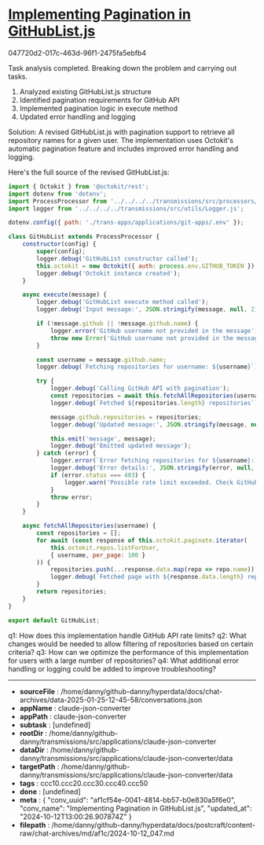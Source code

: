 # [Implementing Pagination in GitHubList.js](https://claude.ai/chat/af1cf54e-0041-4814-bb57-b0e830a5f6e0)

047720d2-017c-463d-96f1-2475fa5ebfb4

 Task analysis completed. Breaking down the problem and carrying out tasks.

1. Analyzed existing GitHubList.js structure
2. Identified pagination requirements for GitHub API
3. Implemented pagination logic in execute method
4. Updated error handling and logging

Solution: A revised GitHubList.js with pagination support to retrieve all repository names for a given user. The implementation uses Octokit's automatic pagination feature and includes improved error handling and logging.

Here's the full source of the revised GitHubList.js:

```javascript
import { Octokit } from '@octokit/rest';
import dotenv from 'dotenv';
import ProcessProcessor from '../../../../transmissions/src/processors/base/ProcessProcessor.js';
import logger from '../../../../transmissions/src/utils/Logger.js';

dotenv.config({ path: './trans-apps/applications/git-apps/.env' });

class GitHubList extends ProcessProcessor {
    constructor(config) {
        super(config);
        logger.debug('GitHubList constructor called');
        this.octokit = new Octokit({ auth: process.env.GITHUB_TOKEN });
        logger.debug('Octokit instance created');
    }

    async execute(message) {
        logger.debug('GitHubList execute method called');
        logger.debug('Input message:', JSON.stringify(message, null, 2));

        if (!message.github || !message.github.name) {
            logger.error('GitHub username not provided in the message');
            throw new Error('GitHub username not provided in the message');
        }

        const username = message.github.name;
        logger.debug(`Fetching repositories for username: ${username}`);

        try {
            logger.debug('Calling GitHub API with pagination');
            const repositories = await this.fetchAllRepositories(username);
            logger.debug(`Fetched ${repositories.length} repositories`);

            message.github.repositories = repositories;
            logger.debug('Updated message:', JSON.stringify(message, null, 2));

            this.emit('message', message);
            logger.debug('Emitted updated message');
        } catch (error) {
            logger.error(`Error fetching repositories for ${username}:`, error);
            logger.debug('Error details:', JSON.stringify(error, null, 2));
            if (error.status === 403) {
                logger.warn('Possible rate limit exceeded. Check GitHub API rate limits.');
            }
            throw error;
        }
    }

    async fetchAllRepositories(username) {
        const repositories = [];
        for await (const response of this.octokit.paginate.iterator(
            this.octokit.repos.listForUser,
            { username, per_page: 100 }
        )) {
            repositories.push(...response.data.map(repo => repo.name));
            logger.debug(`Fetched page with ${response.data.length} repositories`);
        }
        return repositories;
    }
}

export default GitHubList;
```

q1: How does this implementation handle GitHub API rate limits?
q2: What changes would be needed to allow filtering of repositories based on certain criteria?
q3: How can we optimize the performance of this implementation for users with a large number of repositories?
q4: What additional error handling or logging could be added to improve troubleshooting?

---

* **sourceFile** : /home/danny/github-danny/hyperdata/docs/chat-archives/data-2025-01-25-12-45-58/conversations.json
* **appName** : claude-json-converter
* **appPath** : claude-json-converter
* **subtask** : [undefined]
* **rootDir** : /home/danny/github-danny/transmissions/src/applications/claude-json-converter
* **dataDir** : /home/danny/github-danny/transmissions/src/applications/claude-json-converter/data
* **targetPath** : /home/danny/github-danny/transmissions/src/applications/claude-json-converter/data
* **tags** : ccc10.ccc20.ccc30.ccc40.ccc50
* **done** : [undefined]
* **meta** : {
  "conv_uuid": "af1cf54e-0041-4814-bb57-b0e830a5f6e0",
  "conv_name": "Implementing Pagination in GitHubList.js",
  "updated_at": "2024-10-12T13:00:26.907874Z"
}
* **filepath** : /home/danny/github-danny/hyperdata/docs/postcraft/content-raw/chat-archives/md/af1c/2024-10-12_047.md